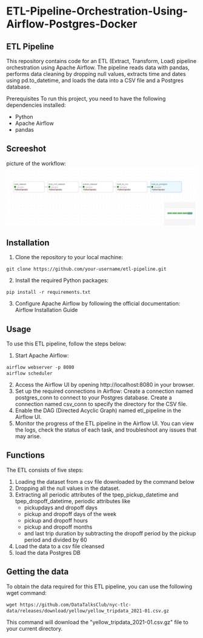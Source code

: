 # ETL-Pipeline-Orchestration-Using-Airflow-Postgres-Docker

## ETL Pipeline
This repository contains code for an ETL (Extract, Transform, Load) pipeline orchestration using Apache Airflow. The pipeline reads data with pandas, performs data cleaning by dropping null values, extracts time and dates using pd.to_datetime, and loads the data into a CSV file and a Postgres database.

Prerequisites
To run this project, you need to have the following dependencies installed:

* Python
* Apache Airflow
* pandas

## Screeshot 
picture of the workflow:
![Alt Workflow](./success.png) 

## Installation
1. Clone the repository to your local machine:
```
git clone https://github.com/your-username/etl-pipeline.git
```
2. Install the required Python packages:
```
pip install -r requirements.txt
```
3. Configure Apache Airflow by following the official documentation: Airflow Installation Guide

## Usage
To use this ETL pipeline, follow the steps below:

1. Start Apache Airflow:
```
airflow webserver -p 8080
airflow scheduler
```
2. Access the Airflow UI by opening http://localhost:8080 in your browser.
3. Set up the required connections in Airflow:
    Create a connection named postgres_conn to connect to your Postgres database.
    Create a connection named csv_conn to specify the directory for the CSV file.
4. Enable the DAG (Directed Acyclic Graph) named etl_pipeline in the Airflow UI.
5. Monitor the progress of the ETL pipeline in the Airflow UI. You can view the logs, check the status of each task, and troubleshoot any issues that may arise.

## Functions 
The ETL consists of five steps:
1. Loading the dataset from a csv file downloaded by the command below
2. Dropping all the null values in the dataset.
3. Extracting all periodic attributes of the tpep_pickup_datetime and tpep_dropoff_datetime, periodic attributes like
    * pickupdays and dropoff days
    * pickup and dropoff days of the week
    * pickup and dropoff hours
    * pickup and dropoff months
    * and last trip duration by subtracting the dropoff period by the pickup period and divided by 60
4. Load the data to a csv file cleansed
5. load the data Postgres DB

## Getting the data 
To obtain the data required for this ETL pipeline, you can use the following wget command:
```
wget https://github.com/DataTalksClub/nyc-tlc-data/releases/download/yellow/yellow_tripdata_2021-01.csv.gz
```
This command will download the "yellow_tripdata_2021-01.csv.gz" file to your current directory.
